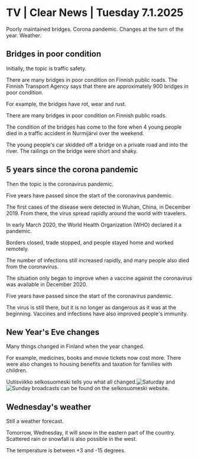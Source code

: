# TV \| Clear News \| Tuesday 7.1.2025

Poorly maintained bridges. Corona pandemic. Changes at the turn of the year. Weather.

## Bridges in poor condition

Initially, the topic is traffic safety.

There are many bridges in poor condition on Finnish public roads. The Finnish Transport Agency says that there are approximately 900 bridges in poor condition.

For example, the bridges have rot, wear and rust.

There are many bridges in poor condition on Finnish public roads.

The condition of the bridges has come to the fore when 4 young people died in a traffic accident in Nurmijärvi over the weekend.

The young people's car skidded off a bridge on a private road and into the river. The railings on the bridge were short and shaky.

## 5 years since the corona pandemic

Then the topic is the coronavirus pandemic.

Five years have passed since the start of the coronavirus pandemic.

The first cases of the disease were detected in Wuhan, China, in December 2019. From there, the virus spread rapidly around the world with travelers.

In early March 2020, the World Health Organization (WHO) declared it a pandemic.

Borders closed, trade stopped, and people stayed home and worked remotely.

The number of infections still increased rapidly, and many people also died from the coronavirus.

The situation only began to improve when a vaccine against the coronavirus was available in December 2020.

Five years have passed since the start of the coronavirus pandemic.

The virus is still there, but it is no longer as dangerous as it was at the beginning. Vaccines and infections have also improved people's immunity.

## New Year's Eve changes

Many things changed in Finland when the year changed.

For example, medicines, books and movie tickets now cost more. There were also changes to housing benefits and taxation for families with children.

Uutisviikko selkosuomeski tells you what all changed.![Saturday](https://yle.fi/a/74-20134925) and![Sunday](https://yle.fi/a/74-20135002) broadcasts can be found on the selkosuomeski website.

## Wednesday's weather

Still a weather forecast.

Tomorrow, Wednesday, it will snow in the eastern part of the country. Scattered rain or snowfall is also possible in the west.

The temperature is between +3 and -15 degrees.
